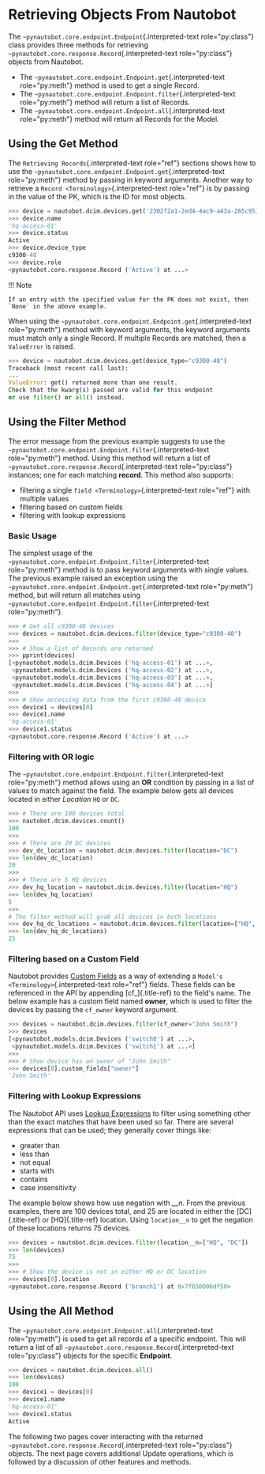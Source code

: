 # Retrieving Objects From Nautobot

The `~pynautobot.core.endpoint.Endpoint`{.interpreted-text
role="py:class"} class provides three methods for retrieving
`~pynautobot.core.response.Record`{.interpreted-text role="py:class"}
objects from Nautobot.

-   The `~pynautobot.core.endpoint.Endpoint.get`{.interpreted-text
    role="py:meth"} method is used to get a single Record.
-   The `~pynautobot.core.endpoint.Endpoint.filter`{.interpreted-text
    role="py:meth"} method will return a list of Records.
-   The `~pynautobot.core.endpoint.Endpoint.all`{.interpreted-text
    role="py:meth"} method will return all Records for the Model.

## Using the Get Method

The `Retrieving Records`{.interpreted-text role="ref"} sections shows
how to use the
`~pynautobot.core.endpoint.Endpoint.get`{.interpreted-text
role="py:meth"} method by passing in keyword arguments. Another way to
retrieve a `Record <Terminology>`{.interpreted-text role="ref"} is by
passing in the value of the PK, which is the ID for most objects.

```python
>>> device = nautobot.dcim.devices.get('2302f2a1-2ed4-4ac9-a43a-285c95190071')
>>> device.name
'hq-access-01'
>>> device.status
Active
>>> device.device_type
c9300-48
>>> device.role
<pynautobot.core.response.Record ('Active') at ...>
```

!!! Note

    If an entry with the specified value for the PK does not exist, then `None` in the above example.


When using the
`~pynautobot.core.endpoint.Endpoint.get`{.interpreted-text
role="py:meth"} method with keyword arguments, the keyword arguments
must match only a single Record. If multiple Records are matched, then a
`ValueError` is raised.

```python
>>> device = nautobot.dcim.devices.get(device_type="c9300-48")
Traceback (most recent call last):
...
ValueError: get() returned more than one result.
Check that the kwarg(s) passed are valid for this endpoint
or use filter() or all() instead.
```

## Using the Filter Method

The error message from the previous example suggests to use the
`~pynautobot.core.endpoint.Endpoint.filter`{.interpreted-text
role="py:meth"} method. Using this method will return a list of
`~pynautobot.core.response.Record`{.interpreted-text role="py:class"}
instances; one for each matching **record**. This method also supports:

-   filtering a single `field <Terminology>`{.interpreted-text
    role="ref"} with multiple values
-   filtering based on custom fields
-   filtering with lookup expressions

### Basic Usage

The simplest usage of the
`~pynautobot.core.endpoint.Endpoint.filter`{.interpreted-text
role="py:meth"} method is to pass keyword arguments with single values.
The previous example raised an exception using the
`~pynautobot.core.endpoint.Endpoint.get`{.interpreted-text
role="py:meth"} method, but will return all matches using
`~pynautobot.core.endpoint.Endpoint.filter`{.interpreted-text
role="py:meth"}.

```python
>>> # Get all c9300-48 devices
>>> devices = nautobot.dcim.devices.filter(device_type="c9300-48")
>>>
>>> # Show a list of Records are returned
>>> pprint(devices)
[<pynautobot.models.dcim.Devices ('hq-access-01') at ...>,
 <pynautobot.models.dcim.Devices ('hq-access-02') at ...>,
 <pynautobot.models.dcim.Devices ('hq-access-03') at ...>,
 <pynautobot.models.dcim.Devices ('hq-access-04') at ...>]
>>> 
>>> # Show accessing data from the first c9300-48 device
>>> device1 = devices[0]
>>> device1.name
'hq-access-01'
>>> device1.status
<pynautobot.core.response.Record ('Active') at ...>
```

### Filtering with OR logic

The `~pynautobot.core.endpoint.Endpoint.filter`{.interpreted-text
role="py:meth"} method allows using an **OR** condition by passing in a
list of values to match against the field. The example below gets all
devices located in either *Location* `HQ` or `DC`.

```python
>>> # There are 100 devices total
>>> nautobot.dcim.devices.count()
100
>>>
>>> # There are 20 DC devices
>>> dev_dc_location = nautobot.dcim.devices.filter(location="DC")
>>> len(dev_dc_location)
20
>>>
>>> # There are 5 HQ devices
>>> dev_hq_location = nautobot.dcim.devices.filter(location="HQ")
>>> len(dev_hq_location)
5
>>>
# The filter method will grab all devices in both locations
>>> dev_hq_dc_locations = nautobot.dcim.devices.filter(location=["HQ", "DC"])
>>> len(dev_hq_dc_locations)
25
```

### Filtering based on a Custom Field

Nautobot provides [Custom
Fields](https://nautobot.readthedocs.io/en/latest/additional-features/custom-fields/)
as a way of extending a `Model's <Terminology>`{.interpreted-text
role="ref"} fields. These fields can be referenced in the API by
appending [cf\_]{.title-ref} to the field\'s name. The below example has
a custom field named **owner**, which is used to filter the devices by
passing the `cf_owner` keyword argument.

```python
>>> devices = nautobot.dcim.devices.filter(cf_owner="John Smith")
>>> devices
[<pynautobot.models.dcim.Devices ('switch0') at ...>,
 <pynautobot.models.dcim.Devices ('switch1') at ...>]
>>>
>>> # Show device has an owner of "John Smith"
>>> devices[0].custom_fields["owner"]
'John Smith'
```

### Filtering with Lookup Expressions

The Nautobot API uses [Lookup
Expressions](https://nautobot.readthedocs.io/en/latest/rest-api/filtering/#lookup-expressions)
to filter using something other than the exact matches that have been
used so far. There are several expressions that can be used; they
generally cover things like:

-   greater than
-   less than
-   not equal
-   starts with
-   contains
-   case insensitivity

The example below shows how use negation with *\_\_n*. From the previous
examples, there are 100 devices total, and 25 are located in either the
[DC]{.title-ref} or [HQ]{.title-ref} location. Using `location__n` to
get the negation of these locations returns 75 devices.

```python
>>> devices = nautobot.dcim.devices.filter(location__n=["HQ", "DC"])
>>> len(devices)
75
>>>
>>> # Show the device is not in either HQ or DC location
>>> devices[0].location
<pynautobot.core.response.Record ('branch1') at 0x7f650006df50>
```

## Using the All Method

The `~pynautobot.core.endpoint.Endpoint.all`{.interpreted-text
role="py:meth"} is used to get all records of a specific endpoint. This
will return a list of all
`~pynautobot.core.response.Record`{.interpreted-text role="py:class"}
objects for the specific **Endpoint**.

```python
>>> devices = nautobot.dcim.devices.all()
>>> len(devices)
100
>>> device1 = devices[0]
>>> device1.name
'hq-access-01'
>>> device1.status
Active
```

The following two pages cover interacting with the returned
`~pynautobot.core.response.Record`{.interpreted-text role="py:class"}
objects. The next page covers additional Update operations, which is
followed by a discussion of other features and methods.
